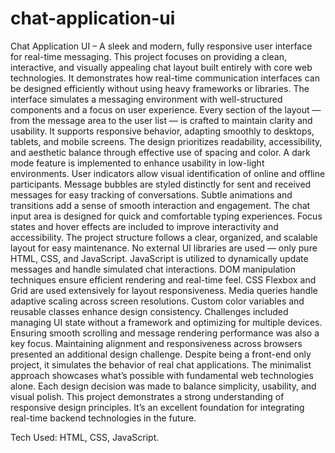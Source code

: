 # chat-application-ui

Chat Application UI – A sleek and modern, fully responsive user interface for real-time messaging.
This project focuses on providing a clean, interactive, and visually appealing chat layout built entirely with core web technologies.
It demonstrates how real-time communication interfaces can be designed efficiently without using heavy frameworks or libraries.
The interface simulates a messaging environment with well-structured components and a focus on user experience.
Every section of the layout — from the message area to the user list — is crafted to maintain clarity and usability.
It supports responsive behavior, adapting smoothly to desktops, tablets, and mobile screens.
The design prioritizes readability, accessibility, and aesthetic balance through effective use of spacing and color.
A dark mode feature is implemented to enhance usability in low-light environments.
User indicators allow visual identification of online and offline participants.
Message bubbles are styled distinctly for sent and received messages for easy tracking of conversations.
Subtle animations and transitions add a sense of smooth interaction and engagement.
The chat input area is designed for quick and comfortable typing experiences.
Focus states and hover effects are included to improve interactivity and accessibility.
The project structure follows a clear, organized, and scalable layout for easy maintenance.
No external UI libraries are used — only pure HTML, CSS, and JavaScript.
JavaScript is utilized to dynamically update messages and handle simulated chat interactions.
DOM manipulation techniques ensure efficient rendering and real-time feel.
CSS Flexbox and Grid are used extensively for layout responsiveness.
Media queries handle adaptive scaling across screen resolutions.
Custom color variables and reusable classes enhance design consistency.
Challenges included managing UI state without a framework and optimizing for multiple devices.
Ensuring smooth scrolling and message rendering performance was also a key focus.
Maintaining alignment and responsiveness across browsers presented an additional design challenge.
Despite being a front-end only project, it simulates the behavior of real chat applications.
The minimalist approach showcases what’s possible with fundamental web technologies alone.
Each design decision was made to balance simplicity, usability, and visual polish.
This project demonstrates a strong understanding of responsive design principles.
It’s an excellent foundation for integrating real-time backend technologies in the future.

Tech Used: 
HTML,
CSS,
JavaScript.
